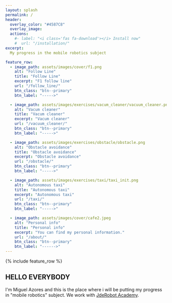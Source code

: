 ```yaml
---
layout: splash
permalink: /
header:
  overlay_color: "#4587C8"
  overlay_image:
  actions:
    #- label: "<i class='fas fa-download'></i> Install now"
    #  url: "/installation/"
excerpt:
  My progress in the mobile robotics subject

feature_row:
  - image_path: assets/images/cover/f1.png
    alt: "Follow Line"
    title: "Follow Line"
    excerpt: "F1 follow line"
    url: "/follow_line/"
    btn_class: "btn--primary"
    btn_label: "----->"

  - image_path: assets/images/exercises/vacum_cleaner/vacuum_cleaner.png
    alt: "Vacum cleaner"
    title: "Vacum cleaner"
    excerpt: "Vacum cleaner"
    url: "/vacuum_cleaner/"
    btn_class: "btn--primary"
    btn_label: "----->"

  - image_path: assets/images/exercises/obstacle/obstacle.png
    alt: "Obstacle avoidance"
    title: "Obstacle avoidance"
    excerpt: "Obstacle avoidance"
    url: "/obstacle/"
    btn_class: "btn--primary"
    btn_label: "----->"

  - image_path: assets/images/exercises/taxi/taxi_init.png
    alt: "Autonomous taxi"
    title: "Autonomous taxi"
    excerpt: "Autonomous taxi"
    url: "/taxi/"
    btn_class: "btn--primary"
    btn_label: "----->"

  - image_path: assets/images/cover/cafe2.jpeg
    alt: "Personal info"
    title: "Personal info"
    excerpt: "You can find my personal information."
    url: "/about/"
    btn_class: "btn--primary"
    btn_label: "------>"   
---
```

{% include feature_row %}

## HELLO EVERYBODY

I'm Miguel Azores and this is the place where i will be putting my progress in "mobile robotics" subject. We work with [JdeRobot Academy](http://jderobot.github.io/RoboticsAcademy/).
